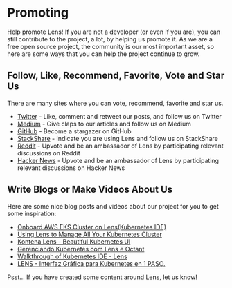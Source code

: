 # Promoting

Help promote Lens! If you are not a developer (or even if you are), you can still contribute to the project, a lot, by helping us promote it. As we are a free open source project, the community is our most important asset, so here are some ways that you can help the project continue to grow.

## Follow, Like, Recommend, Favorite, Vote and Star Us

There are many sites where you can vote, recommend, favorite and star us.

* [Twitter](https://twitter.com/k8slens) - Like, comment and retweet our posts, and follow us on Twitter
* [Medium](https://medium.com/k8slens) - Give claps to our articles and follow us on Medium
* [GitHub](https://github.com/lensapp/lens) - Become a stargazer on GitHub
* [StackShare](https://stackshare.io/lens) - Indicate you are using Lens and follow us on StackShare
* [Reddit](https://www.reddit.com/search/?q=lens%20kubernetes&sort=new) - Upvote and be an ambassador of Lens by participating relevant discussions on Reddit
* [Hacker News](https://hn.algolia.com/?dateRange=all&page=0&prefix=false&query=lens%20kubernetes&sort=byDate&type=story) - Upvote and be an ambassador of Lens by participating relevant discussions on Hacker News

## Write Blogs or Make Videos About Us

Here are some nice blog posts and videos about our project for you to get some inspiration:

* [Onboard AWS EKS Cluster on Lens(Kubernetes IDE)](https://dev.to/himwad05/onboard-aws-eks-cluster-on-lens-kubernetes-ide-492l)
* [Using Lens to Manage All Your Kubernetes Cluster](https://medium.com/@magicmagnate/using-lens-to-manage-all-your-kubernetes-cluster-c1ef88fdb476)
* [Kontena Lens - Beautiful Kubernetes UI](https://www.youtube.com/watch?v=YGgaiGdYfdI)
* [Gerenciando Kubernetes com Lens e Octant](https://www.youtube.com/watch?v=h9ZqDelJLQQ)
* [Walkthrough of Kubernetes IDE - Lens](https://www.youtube.com/watch?v=602aHZSdEfY)
* [LENS - Interfaz Gráfica para Kubernetes en 1 PASO.](https://www.youtube.com/watch?v=DFMKcR4BqwM)

Psst... If you have created some content around Lens, let us know!
